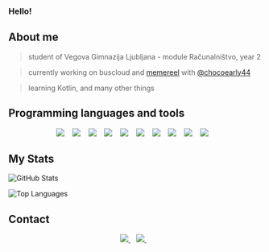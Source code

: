 ### Hello!


## About me

> student of Vegova Gimnazija Ljubljana - module Računalništvo, year 2

> currently working on buscloud and [memereel](https://memereel.xyz/) with [@chocoearly44](https://github.com/chocoearly44)

> learning Kotlin, and many other things




## Programming languages and tools

<p align='center'>
  <img src="https://img.shields.io/badge/Python-1E415E?style=for-the-badge&logo=python&logoColor=white" />
    &nbsp;&nbsp;
  <img src="https://img.shields.io/badge/Kotlin-A62FEF?style=for-the-badge&logo=kotlin&logoColor=white" />
    &nbsp;&nbsp;
  <img src="https://img.shields.io/badge/Flutter-02569B?style=for-the-badge&logo=flutter&logoColor=white" />
    &nbsp;&nbsp;
  <img src="https://img.shields.io/badge/Visual_Studio_Code-0078D4?style=for-the-badge&logo=visual%20studio%20code&logoColor=white" />
    &nbsp;&nbsp;
  <img src="https://img.shields.io/badge/Git-F05032?style=for-the-badge&logo=git&logoColor=white" />
    &nbsp;&nbsp;
  <img src="https://img.shields.io/badge/AVR%20Assembly-ED1B2D?style=for-the-badge&logo=assembly&logoColor=white" />
    &nbsp;&nbsp;
  <img src="https://img.shields.io/badge/Arduino%20C-008184?style=for-the-badge&logo=arduino&logoColor=white" />
    &nbsp;&nbsp;
  <img src="https://img.shields.io/badge/GitHub-0D1117?style=for-the-badge&logo=github&logoColor=white" />
    &nbsp;&nbsp;
  <img src="https://img.shields.io/badge/Intellij%20IDEA-9C5DC0?style=for-the-badge&logo=jetbrains&logoColor=white" />
    &nbsp;&nbsp;
  <img src="https://img.shields.io/badge/lua-030380?style=for-the-badge&logo=lua&logoColor=white" />
    &nbsp;&nbsp;
</p>


## My Stats

![GitHub Stats](https://github-readme-stats.vercel.app/api/?username=LovroG05&count_private=true&theme=tokyonight&showicons=true)


![Top Languages](https://github-readme-stats.vercel.app/api/top-langs/?username=LovroG05&langs_count=5&theme=tokyonight)


## Contact

<p align='center'>
    <a href="https://www.instagram.com/lovro1st/">
        <img src="https://img.shields.io/badge/Instagram-E4405F?style=for-the-badge&logo=instagram&logoColor=white" />
    </a>&nbsp;&nbsp;
    <a href="https://twitter.com/LovroG05">
        <img src="https://img.shields.io/badge/Twitter-1DA1F2?style=for-the-badge&logo=twitter&logoColor=white" />
    </a>&nbsp;&nbsp;
</p>
